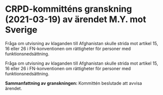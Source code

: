 # CRPD-kommitténs granskning (2021-03-19) av ärendet M.Y. mot Sverige

Fråga om utvisning av klaganden till Afghanistan skulle strida mot artikel 15, 16 eller 26 i FN-konventionen om rättigheter för personer med funktionsnedsättning.

Fråga om utvisning av klaganden till Afghanistan skulle strida mot artikel 15, 16 eller 26 i FN-konventionen om rättigheter för personer med funktionsnedsättning.

**Sammanfattning av granskningen:** Kommittén beslutade att avvisa ärendet.
